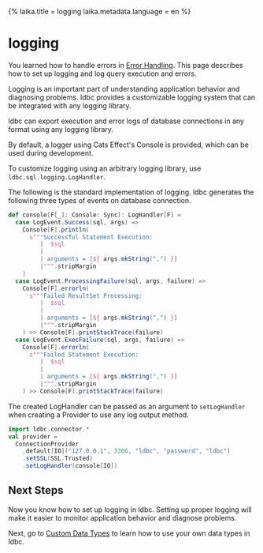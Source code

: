 {%
  laika.title = logging
  laika.metadata.language = en
%}

# logging

You learned how to handle errors in [Error Handling](/en/tutorial/Error-Handling.md). This page describes how to set up logging and log query execution and errors.

Logging is an important part of understanding application behavior and diagnosing problems. ldbc provides a customizable logging system that can be integrated with any logging library.

ldbc can export execution and error logs of database connections in any format using any logging library.

By default, a logger using Cats Effect's Console is provided, which can be used during development.

To customize logging using an arbitrary logging library, use `ldbc.sql.logging.LogHandler`.

The following is the standard implementation of logging. ldbc generates the following three types of events on database connection.

```scala 3
def console[F[_]: Console: Sync]: LogHandler[F] =
  case LogEvent.Success(sql, args) =>
    Console[F].println(
      s"""Successful Statement Execution:
         |  $sql
         |
         | arguments = [${ args.mkString(",") }]
         |""".stripMargin
    )
  case LogEvent.ProcessingFailure(sql, args, failure) =>
    Console[F].errorln(
      s"""Failed ResultSet Processing:
         |  $sql
         |
         | arguments = [${ args.mkString(",") }]
         |""".stripMargin
    ) >> Console[F].printStackTrace(failure)
  case LogEvent.ExecFailure(sql, args, failure) =>
    Console[F].errorln(
      s"""Failed Statement Execution:
         |  $sql
         |
         | arguments = [${ args.mkString(",") }]
         |""".stripMargin
    ) >> Console[F].printStackTrace(failure)
```

The created LogHandler can be passed as an argument to `setLogHandler` when creating a Provider to use any log output method.

```scala 3
import ldbc.connector.*
val provider =
  ConnectionProvider
    .default[IO]("127.0.0.1", 3306, "ldbc", "password", "ldbc")
    .setSSL(SSL.Trusted)
    .setLogHandler(console[IO])
```

## Next Steps

Now you know how to set up logging in ldbc. Setting up proper logging will make it easier to monitor application behavior and diagnose problems.

Next, go to [Custom Data Types](/en/tutorial/Custom-Data-Type.md) to learn how to use your own data types in ldbc.
